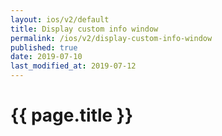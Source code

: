 ```yaml
---
layout: ios/v2/default
title: Display custom info window
permalink: /ios/v2/display-custom-info-window
published: true
date: 2019-07-10
last_modified_at: 2019-07-12
---
```


# {{ page.title }}
